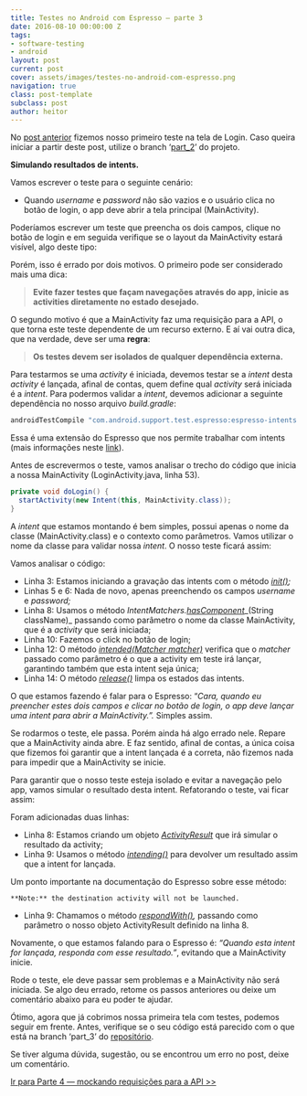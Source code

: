 ```yaml
---
title: Testes no Android com Espresso — parte 3
date: 2016-08-10 00:00:00 Z
tags:
- software-testing
- android
layout: post
current: post
cover: assets/images/testes-no-android-com-espresso.png
navigation: true
class: post-template
subclass: post
author: heitor
---
```


No [post anterior](https://heitorcolangelo.dev/testes-no-android-com-espresso-parte-2) fizemos nosso primeiro teste na tela de Login. Caso queira iniciar a partir deste post, utilize o branch ‘[part\_2](https://github.com/heitorcolangelo/EspressoTests/tree/part_2)’ do projeto.

**Simulando resultados de intents.**

Vamos escrever o teste para o seguinte cenário:

*   Quando _username_ e _password_ não são vazios e o usuário clica no botão de login, o app deve abrir a tela principal (MainActivity).

Poderíamos escrever um teste que preencha os dois campos, clique no botão de login e em seguida verifique se o layout da MainActivity estará visível, algo deste tipo:

Porém, isso é errado por dois motivos. O primeiro pode ser considerado mais uma dica:

> **Evite fazer testes que façam navegações através do app, inicie as activities diretamente no estado desejado.**

O segundo motivo é que a MainActivity faz uma requisição para a API, o que torna este teste dependente de um recurso externo. E aí vai outra dica, que na verdade, deve ser uma **regra**:

> **Os testes devem ser isolados de qualquer dependência externa.**

Para testarmos se uma _activity_ é iniciada, devemos testar se a _intent_ desta _activity_ é lançada, afinal de contas, quem define qual _activity_ será iniciada é a _intent_. Para podermos validar a _intent_, devemos adicionar a seguinte dependência no nosso arquivo _build.gradle_:

```groovy
androidTestCompile "com.android.support.test.espresso:espresso-intents:$espressoVersion"
```

Essa é uma extensão do Espresso que nos permite trabalhar com intents (mais informações neste [link](https://google.github.io/android-testing-support-library/docs/espresso/intents/)).

Antes de escrevermos o teste, vamos analisar o trecho do código que inicia a nossa MainActivity (LoginActivity.java, linha 53).

```java
private void doLogin() {  
  startActivity(new Intent(this, MainActivity.class));  
}
```

A _intent_ que estamos montando é bem simples, possui apenas o nome da classe (MainActivity.class) e o contexto como parâmetros. Vamos utilizar o nome da classe para validar nossa _intent_. O nosso teste ficará assim:

Vamos analisar o código:

*   Linha 3: Estamos iniciando a gravação das intents com o método [_init()_](https://developer.android.com/reference/android/support/test/espresso/intent/Intents.html#init())_;_
*   Linhas 5 e 6: Nada de novo, apenas preenchendo os campos _username_ e _password;_
*   Linha 8: Usamos o método _IntentMatchers._[_hasComponent_](https://developer.android.com/reference/android/support/test/espresso/intent/matcher/IntentMatchers.html#hasComponent(java.lang.String))_(String className)_ passando como parâmetro o nome da classe MainActivity, que é a _activity_ que será iniciada;
*   Linha 10: Fazemos o click no botão de login;
*   Linha 12: O método [_intended(Matcher<Intent> matcher)_](https://developer.android.com/reference/android/support/test/espresso/intent/Intents.html#intended(org.hamcrest.Matcher<android.content.Intent>)) verifica que o _matcher_ passado como parâmetro é o que a activity em teste irá lançar, garantindo também que esta intent seja única;
*   Linha 14: O método [_release()_](https://developer.android.com/reference/android/support/test/espresso/intent/Intents.html#release())  limpa os estados das intents.

O que estamos fazendo é falar para o Espresso: “_Cara, quando eu preencher estes dois campos e clicar no botão de login, o app deve lançar uma intent para abrir a MainActivity.”._ Simples assim.

Se rodarmos o teste, ele passa. Porém ainda há algo errado nele. Repare que a MainActivity ainda abre. E faz sentido, afinal de contas, a única coisa que fizemos foi garantir que a intent lançada é a correta, não fizemos nada para impedir que a MainActivity se inicie.

Para garantir que o nosso teste esteja isolado e evitar a navegação pelo app, vamos simular o resultado desta intent. Refatorando o teste, vai ficar assim:

Foram adicionadas duas linhas:

*   Linha 8: Estamos criando um objeto [_ActivityResult_](https://developer.android.com/reference/android/app/Instrumentation.ActivityResult.html) que irá simular o resultado da activity;
*   Linha 9: Usamos o método [_intending()_](https://developer.android.com/reference/android/support/test/espresso/intent/Intents.html#intending(org.hamcrest.Matcher<android.content.Intent>)) para devolver um resultado assim que a intent for lançada.

Um ponto importante na documentação do Espresso sobre esse método:

```
**Note:** the destination activity will not be launched.
```

*   Linha 9: Chamamos o método [_respondWith()_](https://developer.android.com/reference/android/support/test/espresso/intent/OngoingStubbing.html#respondWith(android.app.Instrumentation.ActivityResult))_,_ passando como parâmetro o nosso objeto ActivityResult definido na linha 8.

Novamente, o que estamos falando para o Espresso é: _“Quando esta intent for lançada, responda com esse resultado.”_, evitando que a MainActivity inicie.

Rode o teste, ele deve passar sem problemas e a MainActivity não será iniciada. Se algo deu errado, retome os passos anteriores ou deixe um comentário abaixo para eu poder te ajudar.

Ótimo, agora que já cobrimos nossa primeira tela com testes, podemos seguir em frente. Antes, verifique se o seu código está parecido com o que está na branch ‘part\_3’ do [repositório](https://github.com/heitorcolangelo/EspressoTests).

Se tiver alguma dúvida, sugestão, ou se encontrou um erro no post, deixe um comentário.

[Ir para Parte 4 — mockando requisições para a API >>](https://heitorcolangelo.dev/testes-no-android-com-espresso-parte-4)
